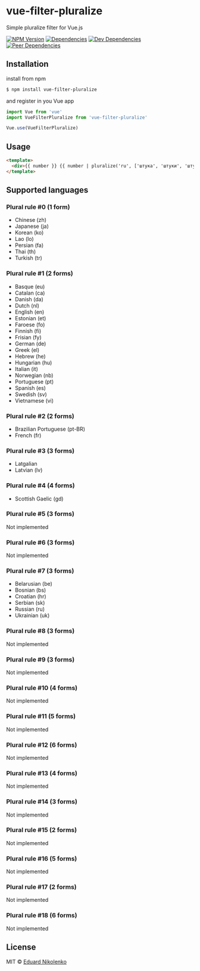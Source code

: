 # vue-filter-pluralize
Simple pluralize filter for Vue.js

[![NPM Version](https://img.shields.io/npm/v/vue-filter-pluralize.svg)](https://www.npmjs.com/package/vue-filter-pluralize)
[![Dependencies](https://david-dm.org/eduardnikolenko/vue-filter-pluralize.svg)](https://david-dm.org/eduardnikolenko/vue-filter-pluralize)
[![Dev Dependencies](https://david-dm.org/eduardnikolenko/vue-filter-pluralize/dev-status.svg)](https://david-dm.org/eduardnikolenko/vue-filter-pluralize/?type=dev)
[![Peer Dependencies](https://david-dm.org/eduardnikolenko/vue-filter-pluralize/peer-status.svg)](https://david-dm.org/eduardnikolenko/vue-filter-pluralize?type=peer)

## Installation

install from npm
```bash
$ npm install vue-filter-pluralize
```
and register in you Vue app
```js
import Vue from 'vue'
import VueFilterPluralize from 'vue-filter-pluralize'

Vue.use(VueFilterPluralize)
```

## Usage

```html
<template>
  <div>{{ number }} {{ number | pluralize('ru', ['штука', 'штуки', 'штук']) }}</div>
</template>
```

## Supported languages

### Plural rule #0 (1 form)

- Chinese (zh)
- Japanese (ja)
- Korean (ko)
- Lao (lo)
- Persian (fa)
- Thai (th)
- Turkish (tr)

### Plural rule #1 (2 forms)

- Basque (eu)
- Catalan (ca)
- Danish (da)
- Dutch (nl)
- English (en)
- Estonian (et)
- Faroese (fo)
- Finnish (fi)
- Frisian (fy)
- German (de)
- Greek (el)
- Hebrew (he)
- Hungarian (hu)
- Italian (it)
- Norwegian (nb)
- Portuguese (pt)
- Spanish (es)
- Swedish (sv)
- Vietnamese (vi)

### Plural rule #2 (2 forms)

- Brazilian Portuguese (pt-BR)
- French (fr)

### Plural rule #3 (3 forms)

- Latgalian
- Latvian (lv)

### Plural rule #4 (4 forms)

- Scottish Gaelic (gd)

### Plural rule #5 (3 forms)

Not implemented

### Plural rule #6 (3 forms)

Not implemented

### Plural rule #7 (3 forms)

- Belarusian (be)
- Bosnian (bs)
- Croatian (hr)
- Serbian (sk)
- Russian (ru)
- Ukrainian (uk)

### Plural rule #8 (3 forms)

Not implemented

### Plural rule #9 (3 forms)

Not implemented

### Plural rule #10 (4 forms)

Not implemented

### Plural rule #11 (5 forms)

Not implemented

### Plural rule #12 (6 forms)

Not implemented

### Plural rule #13 (4 forms)

Not implemented

### Plural rule #14 (3 forms)

Not implemented

### Plural rule #15 (2 forms)

Not implemented

### Plural rule #16 (5 forms)

Not implemented

### Plural rule #17 (2 forms)

Not implemented

### Plural rule #18 (6 forms)

Not implemented

## License

MIT © [Eduard Nikolenko](https://github.com/eduardnikolenko)
